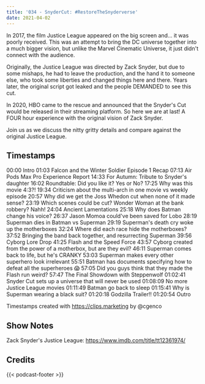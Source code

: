 ```yaml
---
title: '034 - SnyderCut: #RestoreTheSnyderverse'
date: 2021-04-02
---
```

In 2017, the film Justice League appeared on the big screen and... it was poorly received. This was an attempt to bring the DC universe together into a much bigger vision, but unlike the Marvel Cinematic Universe, it just didn't connect with the audience.

Originally, the Justice League was directed by Zack Snyder, but due to some mishaps, he had to leave the production, and the hand it to someone else, who took some liberties and changed things here and there. Years later, the original script got leaked and the people DEMANDED to see this cut.

In 2020, HBO came to the rescue and announced that the Snyder's Cut would be released in their streaming platform. So here we are at last! A FOUR hour experience with the original vision of Zack Snyder.

Join us as we discuss the nitty gritty details and compare against the original Justice League.

## Timestamps
00:00 Intro
01:03 Falcon and the Winter Soldier Episode 1 Recap
07:13 Air Pods Max Pro Experience Report
14:33 For Autumn: Tribute to Snyder's daughter
16:02 Roundtable: Did you like it? Yes or No?
17:25 Why was this movie 4:3?!
19:34 Criticism about the multi-arch in one movie vs weekly episode
20:57 Why did we get the Joss Whedon cut when none of it made sense?
23:19 Which scenes could be cut? Wonder Woman at the bank robbery? Nahh!
24:04 Ancient Lamentations
25:18 Why does Batman change his voice?
26:37 Jason Momoa could've been saved for Lobo
28:19 Superman dies in Batman vs Superman
29:19 Superman's death cry woke up the motherboxes
32:24 Where did each race hide the motherboxes?
37:52 Bringing the band back together, and resurrecting Superman
39:56 Cyborg Lore Drop
41:25 Flash and the Speed Force
43:57 Cyborg created from the power of a motherbox, but are they evil?
46:11 Superman comes back to life, but he's CRANKY
53:03 Superman makes every other superhero look irrelevant
55:51 Batman has documents specifying how to defeat all the superheroes 😱
57:05 Did you guys think that they made the Flash run weird?
57:47 The Final Showdown with Steppenwolf
01:02:41 Snyder Cut sets up a universe that will never be used
01:08:09 No more Justice League movies
01:11:49 Batman go back to sleep
01:15:41 Why is Superman wearing a black suit?
01:20:18 Godzilla Trailer!!
01:20:54 Outro

Timestamps created with https://clips.marketing by @cgenco

## Show Notes
Zack Snyder's Justice League: https://www.imdb.com/title/tt12361974/

## Credits
{{< podcast-footer >}}
